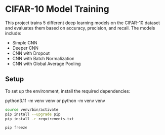 # CIFAR-10 Model Training

This project trains 5 different deep learning models on the CIFAR-10 dataset and evaluates them based on accuracy, precision, and recall. The models include:

- Simple CNN
- Deeper CNN
- CNN with Dropout
- CNN with Batch Normalization
- CNN with Global Average Pooling

## Setup

To set up the environment, install the required dependencies:

python3.11 -m venv venv
or
python -m venv venv

```bash
source venv/bin/activate
pip install --upgrade pip
pip install -r requirements.txt

pip freeze